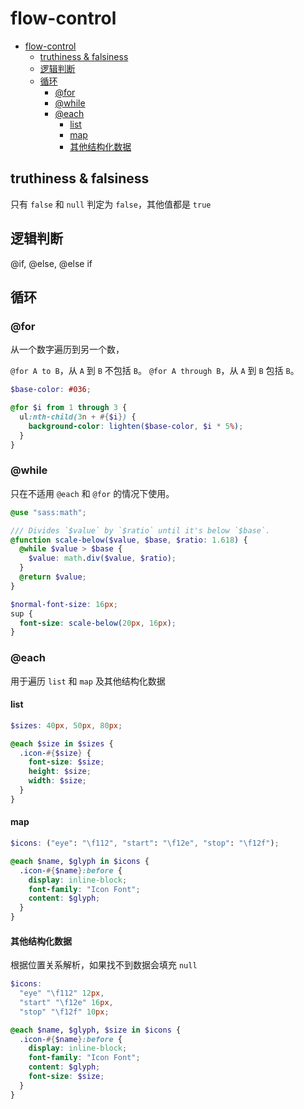 # flow-control

- [flow-control](#flow-control)
  - [truthiness & falsiness](#truthiness--falsiness)
  - [逻辑判断](#逻辑判断)
  - [循环](#循环)
    - [@for](#for)
    - [@while](#while)
    - [@each](#each)
      - [list](#list)
      - [map](#map)
      - [其他结构化数据](#其他结构化数据)

## truthiness & falsiness

只有 `false` 和 `null` 判定为 `false`，其他值都是 `true`

## 逻辑判断

@if, @else, @else if

## 循环

### @for

从一个数字遍历到另一个数，

`@for A to B`，从 `A` 到 `B` 不包括 `B`。
`@for A through B`，从 `A` 到 `B` 包括 `B`。

```scss
$base-color: #036;

@for $i from 1 through 3 {
  ul:nth-child(3n + #{$i}) {
    background-color: lighten($base-color, $i * 5%);
  }
}
```

### @while

只在不适用 `@each` 和 `@for` 的情况下使用。

```scss
@use "sass:math";

/// Divides `$value` by `$ratio` until it's below `$base`.
@function scale-below($value, $base, $ratio: 1.618) {
  @while $value > $base {
    $value: math.div($value, $ratio);
  }
  @return $value;
}

$normal-font-size: 16px;
sup {
  font-size: scale-below(20px, 16px);
}
```

### @each

用于遍历 `list` 和 `map` 及其他结构化数据

#### list

```scss
$sizes: 40px, 50px, 80px;

@each $size in $sizes {
  .icon-#{$size} {
    font-size: $size;
    height: $size;
    width: $size;
  }
}
```

#### map

```scss
$icons: ("eye": "\f112", "start": "\f12e", "stop": "\f12f");

@each $name, $glyph in $icons {
  .icon-#{$name}:before {
    display: inline-block;
    font-family: "Icon Font";
    content: $glyph;
  }
}
```

#### 其他结构化数据

根据位置关系解析，如果找不到数据会填充 `null`

```scss
$icons:
  "eye" "\f112" 12px,
  "start" "\f12e" 16px,
  "stop" "\f12f" 10px;

@each $name, $glyph, $size in $icons {
  .icon-#{$name}:before {
    display: inline-block;
    font-family: "Icon Font";
    content: $glyph;
    font-size: $size;
  }
}
```

